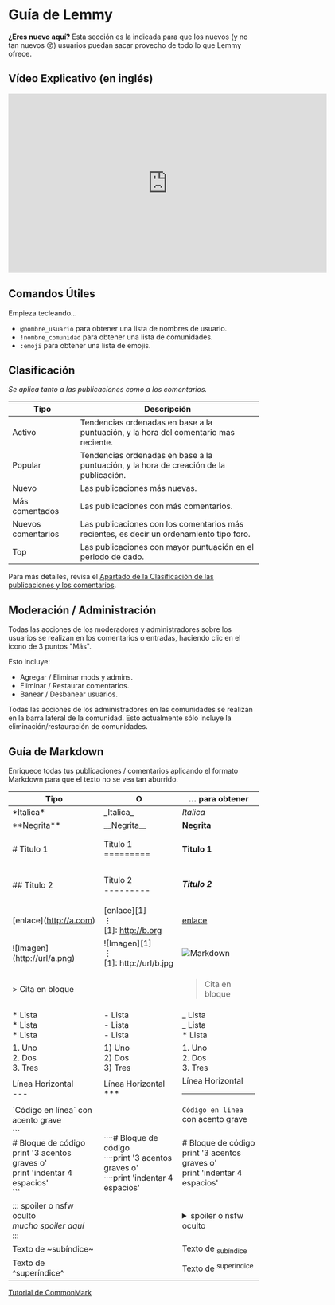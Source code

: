 # Guía de Lemmy

**¿Eres nuevo aquí?** Esta sección es la indicada para que los nuevos (y no tan nuevos 😙) usuarios puedan sacar provecho de todo lo que Lemmy ofrece.

## Vídeo Explicativo (en inglés)

<iframe id='ivplayer' width='640' height='360' src='https://invidious.xyz/embed/5axSUJj0bBY' style='border:none;'></iframe>

## Comandos Útiles

Empieza tecleando...

- `@nombre_usuario` para obtener una lista de nombres de usuario.
- `!nombre_comunidad` para obtener una lista de comunidades.
- `:emoji` para obtener una lista de emojis.

## Clasificación

_Se aplica tanto a las publicaciones como a los comentarios._

| Tipo               | Descripción                                                                              |
| ------------------ | ---------------------------------------------------------------------------------------- |
| Activo             | Tendencias ordenadas en base a la puntuación, y la hora del comentario mas reciente.     |
| Popular            | Tendencias ordenadas en base a la puntuación, y la hora de creación de la publicación.   |
| Nuevo              | Las publicaciones más nuevas.                                                            |
| Más comentados     | Las publicaciones con más comentarios.                                                   |
| Nuevos comentarios | Las publicaciones con los comentarios más recientes, es decir un ordenamiento tipo foro. |
| Top                | Las publicaciones con mayor puntuación en el periodo de dado.                            |

Para más detalles, revisa el [Apartado de la Clasificación de las publicaciones y los comentarios](ranking.md).

## Moderación / Administración

Todas las acciones de los moderadores y administradores sobre los usuarios se realizan en los comentarios o entradas, haciendo clic en el icono de 3 puntos "Más".

Esto incluye:

- Agregar / Eliminar mods y admins.
- Eliminar / Restaurar comentarios.
- Banear / Desbanear usuarios.

Todas las acciones de los administradores en las comunidades se realizan en la barra lateral de la comunidad. Esto actualmente sólo incluye la eliminación/restauración de comunidades.

## Guía de Markdown

Enriquece todas tus publicaciones / comentarios aplicando el formato Markdown para que el texto no se vea tan aburrido.

| Tipo                                                                                                   | O                                                                                            | … para obtener                                                                                  |
| ------------------------------------------------------------------------------------------------------ | -------------------------------------------------------------------------------------------- | ----------------------------------------------------------------------------------------------- |
| \*Italica\*                                                                                            | \_Italica\_                                                                                  | _Italica_                                                                                       |
| \*\*Negrita\*\*                                                                                        | \_\_Negrita\_\_                                                                              | **Negrita**                                                                                     |
| \# Titulo 1                                                                                            | Titulo 1 <br> =========                                                                      | <h4>Titulo 1</h4>                                                                               |
| \## Titulo 2                                                                                           | Titulo 2 <br>---------                                                                       | <h5>Titulo 2</h5>                                                                               |
| \[enlace\](http://a.com)                                                                               | \[enlace\]\[1\]<br>⋮ <br>\[1\]: http://b.org                                                 | [enlace](https://commonmark.org/)                                                               |
| !\[Imagen\](http://url/a.png)                                                                          | !\[Imagen\]\[1\]<br>⋮ <br>\[1\]: http://url/b.jpg                                            | ![Markdown](https://commonmark.org/help/images/favicon.png)                                     |
| \> Cita en bloque                                                                                      |                                                                                              | <blockquote>Cita en bloque</blockquote>                                                         |
| \* Lista <br>\* Lista <br>\* Lista                                                                     | \- Lista <br>\- Lista <br>\- Lista <br>                                                      | _ Lista <br>_ Lista <br>\* Lista <br>                                                           |
| 1\. Uno <br>2\. Dos <br>3\. Tres                                                                       | 1) Uno<br>2) Dos<br>3) Tres                                                                  | 1. Uno<br>2. Dos<br>3. Tres                                                                     |
| Línea Horizontal <br>\---                                                                              | Línea Horizontal<br>\*\*\*                                                                   | Línea Horizontal <br><hr>                                                                       |
| \`Código en línea\` con acento grave                                                                   |                                                                                              | `Código en línea` con acento grave                                                              |
| \`\`\`<br>\# Bloque de código <br>print '3 acentos graves o'<br>print 'indentar 4 espacios' <br>\`\`\` | ····\# Bloque de código<br>····print '3 acentos graves o'<br>····print 'indentar 4 espacios' | \# Bloque de código <br>print '3 acentos graves o'<br>print 'indentar 4 espacios'               |
| ::: spoiler o nsfw oculto <br>_mucho spoiler aquí_<br>:::                                              |                                                                                              | <details><summary> spoiler o nsfw oculto </summary><p><em>mucho spoiler aquí</em></p></details> |
| Texto de ~subíndice~                                                                                   |                                                                                              | Texto de <sub>subíndice</sub>                                                                   |
| Texto de ^superíndice^                                                                                 |                                                                                              | Texto de <sup>superíndice</sup>                                                                 |

[Tutorial de CommonMark](https://commonmark.org/help/tutorial/)
